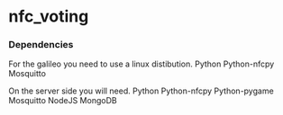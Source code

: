 nfc_voting
==========

### Dependencies

For the galileo you need to use a linux distibution.
Python
Python-nfcpy
Mosquitto

On the server side you will need.
Python
Python-nfcpy
Python-pygame
Mosquitto
NodeJS
MongoDB
